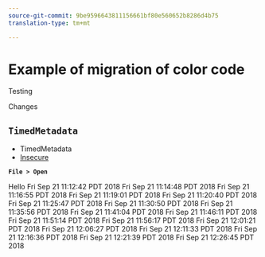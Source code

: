 ```yaml
---
source-git-commit: 9be9596643811156661bf80e560652b8286d4b75
translation-type: tm+mt

---
```

# Example of migration of color code

Testing
<!-- <style>
.bluetext {
    color: blue
}
</style> -->
Changes

## `TimedMetadata`



* TimedMetadata
* [Insecure](http://www.adobe.com)

<!-- 
<span outputclass="bluetext">Hello</span> There -->

<!-- Bob was here -->

**`File > Open`**

<!-- Matt was here -->
Hello
Fri Sep 21 11:12:42 PDT 2018
Fri Sep 21 11:14:48 PDT 2018
Fri Sep 21 11:16:55 PDT 2018
Fri Sep 21 11:19:01 PDT 2018
Fri Sep 21 11:20:40 PDT 2018
Fri Sep 21 11:25:47 PDT 2018
Fri Sep 21 11:30:50 PDT 2018
Fri Sep 21 11:35:56 PDT 2018
Fri Sep 21 11:41:04 PDT 2018
Fri Sep 21 11:46:11 PDT 2018
Fri Sep 21 11:51:14 PDT 2018
Fri Sep 21 11:56:17 PDT 2018
Fri Sep 21 12:01:21 PDT 2018
Fri Sep 21 12:06:27 PDT 2018
Fri Sep 21 12:11:33 PDT 2018
Fri Sep 21 12:16:36 PDT 2018
Fri Sep 21 12:21:39 PDT 2018
Fri Sep 21 12:26:45 PDT 2018
